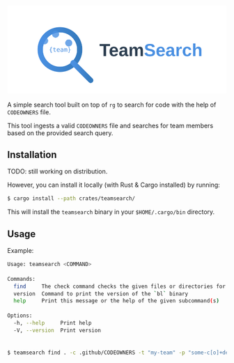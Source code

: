 
![TeamSearch Logo](docs/logo.svg)


A simple search tool built on top of `rg` to search for code with the help of `CODEOWNERS` file.

This tool ingests a valid `CODEOWNERS` file and searches for team members based on the provided search query.


## Installation

TODO: still working on distribution.

However, you can install it locally (with Rust & Cargo installed) by running:

```bash
$ cargo install --path crates/teamsearch/
```

This will install the `teamsearch` binary in your `$HOME/.cargo/bin` directory.

## Usage

Example:

```bash
Usage: teamsearch <COMMAND>

Commands:
  find     The check command checks the given files or directories for linting errors
  version  Command to print the version of the `bl` binary
  help     Print this message or the help of the given subcommand(s)

Options:
  -h, --help     Print help
  -V, --version  Print version


$ teamsearch find . -c .github/CODEOWNERS -t "my-team" -p "some-c[o]+de-pattern"
```
